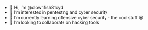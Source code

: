 - 👋 Hi, I’m @clownfish81cyd
- 👀 I’m interested in pentesting and cyber security
- 🌱 I’m currently learning offensive cyber security -  the cool stuff 😎
- 💞️ I’m looking to collaborate on hacking tools


<!---
clownfish81cyd/clownfish81cyd is a ✨ special ✨ repository because its `README.md` (this file) appears on your GitHub profile.
You can click the Preview link to take a look at your changes.
--->

